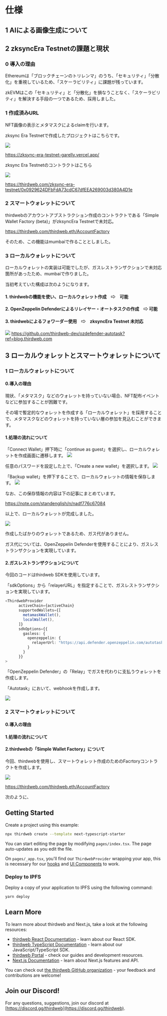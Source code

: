 # 仕様

## 1 AIによる画像生成について

## 2 zksyncEra Testnetの課題と現状

### 0 導入の理由

Ethereumは「ブロックチェーンのトリレンマ」のうち、「セキュリティ」「分散化」を重視しているため、「スケーラビリティ」に課題が残っています。

zkEVMはこの「セキュリティ」と「分散化」を損なうことなく、「スケーラビリティ」を解決する手段の一つであるため、採用しました。

### 1 作成済みURL

NFT画像の表示とメタマスクによるclaimを行います。

zksync Era Testnetで作成したプロジェクトはこちらです。

![](images/2.png)

https://zksync-era-testnet-garelly.vercel.app/

zksync Era Testnetのコントラクトはこちら

![](images/3.png)

https://thirdweb.com/zksync-era-testnet/0x0929624DFbFdA73cdC67dfEEA269003d380A4D1e

### 2 スマートウォレットについて

thirdwebのアカウントアブストラクション作成のコントラクトである「Simple Wallet Factory (beta)」がzksyncEra Testnetで未対応。

https://thirdweb.com/thirdweb.eth/AccountFactory

そのため、この機能はmumbaiで作ることとしました。

### 3 ローカルウォレットについて

ローカルウォレットの実装は可能でしたが、ガスレストランザクションで未対応箇所があったため、mumbaiで作りました。

当初考えていた構成は次のようになります。

#### 1. thirdwebの機能を使い、ローカルウォレット作成　⇨　可能

#### 2. OpenZeppelin Defenderによるリレイヤー・オートタスクの作成　⇨ 可能

#### 3. thirdwebによるフォワーダー使用　⇨　zksyncEra Testnet 未対応

![](images/1.png)
https://github.com/thirdweb-dev/ozdefender-autotask?ref=blog.thirdweb.com


## 3 ローカルウォレットとスマートウォレットについて

### 1 ローカルウォレットについて

#### 0.導入の理由

現状、「メタマスク」などのウォレットを持っていない場合、NFT配布イベントなどに参加することが困難です。

その場で暫定的なウォレットを作成する「ローカルウォレット」を採用することで、メタマスクなどのウォレットを持っていない層の参加を見込むことができます。

#### 1.処理の流れについて

「Connect Wallet」押下時に「continue as guest」を選択し、ローカルウォレットを作成画面に遷移します。
![](images/4.png)

任意のパスワードを設定した上で、「Create a new wallet」を選択します。
![](images/5.png)

「Backup wallet」を押下することで、ローカルウォレットの情報を保存します。
![](images/6.png)

なお、この保存情報の内容は下の記事にまとめています。

https://note.com/standenglish/n/nadf776c67084

以上で、ローカルウォレットが完成しました。

![](images/7.png)

作成したばかりのウォレットであるため、ガス代がありません。

ガス代については、OpenZeppelin Defenderを使用することにより、ガスレストランザクションを実現しています。

#### 2.ガスレストランザクションについて

今回のコードはthirdweb SDKを使用しています。

「sdkOptions」から「relayerURL」を指定することで、ガスレストランザクションを実現しています。

```ts
<ThirdwebProvider 
      activeChain={activeChain}
      supportedWallets={[
        metamaskWallet(),
        localWallet(),
      ]}
      sdkOptions={{
        gasless: {
          openzeppelin: {
            relayerUrl: "https://api.defender.openzeppelin.com/autotasks/e200a696-25ba-4c62-bc11-33707a1e724c/runs/webhook/9b4a6556-3f26-4b6a-8638-3c305d501266/T8PpSHE1DH2QCAW4BLADvo"
          }
        }
      }}
>
```

「OpenZeppelin Defender」の「Relay」でガスを代わりに支払うウォレットを作成します。

「Autotask」において、webhookを作成します。

![](images/8.png)

### 2 スマートウォレットについて

#### 0.導入の理由

#### 1.処理の流れについて

#### 2.thirdwebの「Simple Wallet Factory」について

今回、thirdwebを使用し、スマートウォレット作成のためのFacrtoryコントラクトを作成します。

![](images/9.png)

https://thirdweb.com/thirdweb.eth/AccountFactory

次のように、

## Getting Started

Create a project using this example:

```bash
npx thirdweb create --template next-typescript-starter
```

You can start editing the page by modifying `pages/index.tsx`. The page auto-updates as you edit the file.

On `pages/_app.tsx`, you'll find our `ThirdwebProvider` wrapping your app, this is necessary for our [hooks](https://portal.thirdweb.com/react) and
[UI Components](https://portal.thirdweb.com/ui-components) to work.

### Deploy to IPFS

Deploy a copy of your application to IPFS using the following command:

```bash
yarn deploy
```

## Learn More

To learn more about thirdweb and Next.js, take a look at the following resources:

- [thirdweb React Documentation](https://docs.thirdweb.com/react) - learn about our React SDK.
- [thirdweb TypeScript Documentation](https://docs.thirdweb.com/typescript) - learn about our JavaScript/TypeScript SDK.
- [thirdweb Portal](https://docs.thirdweb.com) - check our guides and development resources.
- [Next.js Documentation](https://nextjs.org/docs) - learn about Next.js features and API.

You can check out [the thirdweb GitHub organization](https://github.com/thirdweb-dev) - your feedback and contributions are welcome!

## Join our Discord!

For any questions, suggestions, join our discord at [https://discord.gg/thirdweb](https://discord.gg/thirdweb).

